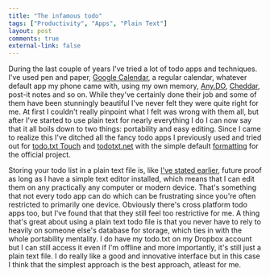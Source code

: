 ```yaml
---
title: "The infamous todo"
tags: ["Productivity", "Apps", "Plain Text"]
layout: post
comments: true
external-link: false
---
```


During the last couple of years I've tried a lot of todo apps and techniques. I've used pen and paper, [Google Calendar](http://www.google.com/calendar/ "Google Calendar"), a regular calendar, whatever default app my phone came with, using my own memory, [Any.DO](http://www.any.do/ "Any.DO"), [Cheddar](https://cheddarapp.com/ "Cheddar"), post-it notes and so on. While they've certainly done their job and some of them have been stunningly beautiful I've never felt they were quite right for me. At first I couldn't really pinpoint what I felt was wrong with them all, but after I've started to use plain text for nearly everything I do I can now say that it all boils down to two things: portability and easy editing. Since I came to realize this I've ditched all the fancy todo apps I previously used and tried out for [todo.txt Touch](https://itunes.apple.com/se/app/todo.txt-touch/id491342186?mt=8 "todo.txt Touch") and [todotxt.net](http://benrhughes.com/todotxt.net/ "todotxt.net") with the simple default [formatting](https://github.com/ginatrapani/todo.txt-cli/wiki/The-Todo.txt-Format "The Todo.txt Format") for the official project.

Storing your todo list in a plain text file is, like [I've stated earlier](/blog/2012/10/07/the-one-about-markdown/ "The One About Markdown"), future proof as long as I have a simple text editor installed, which means that I can edit them on any practically any computer or modern device. That's something that not every todo app can do which can be frustrating since you're often restricted to primarily one device. Obviously there's cross platform todo apps too, but I've found that that they still feel too restrictive for me. A thing that's great about using a plain text todo file is that you never have to rely to heavily on someone else's database for storage, which ties in with the whole portability mentality. I do have my todo.txt on my Dropbox account but I can still access it even if I'm offline and more importantly, it's still just a plain text file. I do really like a good and innovative interface but in this case I think that the simplest approach is the best approach, atleast for me.
